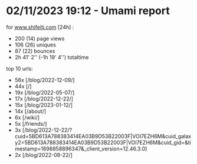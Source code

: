 # 02/11/2023 19:12 - Umami report
for www.shifeiti.com [24h] :

 - 200 (14) page views
 - 106 (26) uniques
 - 87 (22) bounces
 - 2h 41' 2'' (-1h 19' 4'') totaltime


top 10 urls:
 - 56x [/blog/2022-12-09/]
 - 44x [/]
 - 19x [/blog/2022-05-07/]
 - 17x [/blog/2022-12-22/]
 - 15x [/blog/2023-01-12/]
 - 14x [/about/]
 - 6x [/wiki/]
 - 5x [/friends/]
 - 3x [/blog/2022-12-22/?cuid=5BD613A788383414EA03B9D53B22003F|VOI7EZH6M&cuid_galaxy2=5BD613A788383414EA03B9D53B22003F|VOI7EZH6M&cuid_gid=&timestamp=1698858896347&_client_version=12.46.3.0]
 - 2x [/blog/2022-08-22/]


